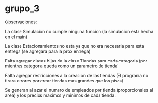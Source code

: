 # grupo_3

Observaciones:

La clase Simulacion no cumple ninguna funcion (la simulacion esta hecha en el main)

La clase Estacionamientos no esta ya que no era necesaria para esta entrega (se agregara para la prox entrega)

Falta agregar clases hijas de la clase Tiendas para cada categoria (por mientras categoria queda como un parametro de tienda)

Falta agregar restricciones a la creacion de las tiendas (El programa no tirara errores por crear tiendas mas grandes que los pisos).

Se generan al azar el numero de empleados por tienda (proporcionales al area) y los precios maximos y minimos de cada tienda.

